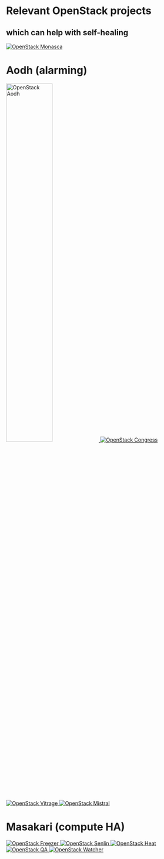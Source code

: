 <!-- .slide: data-state="section-break" id="projects" data-menu-title="Relevant projects" data-timing="40" -->
# Relevant OpenStack projects
## which can help with self-healing


<!-- .slide: data-state="blank-slide" class="full-screen" id="monasca" data-menu-title="Monasca" data-timing="40" -->
<a href="https://www.openstack.org/software/releases/pike/components/monasca/">
    <img alt="OpenStack Monasca"
        data-src="images/mascots/OpenStack_Project_Monasca_vertical.png"
        />
</a>


<!-- .slide: data-state="normal" id="aodh" data-menu-title="Aodh" data-timing="40" -->
# Aodh (alarming)

<a href="https://www.openstack.org/software/releases/pike/components/aodh/">
    <img alt="OpenStack Aodh"
        data-src="images/mascots/aodh.png"
        width="50%"
        />
</a>


<!-- .slide: data-state="blank-slide" class="full-screen" id="congress" data-menu-title="Congress" data-timing="40" -->
<a href="https://www.openstack.org/software/releases/pike/components/congress/">
    <img alt="OpenStack Congress"
        data-src="images/mascots/OpenStack_Project_Congress_vertical.png"
        />
</a>


<!-- .slide: data-state="blank-slide" class="full-screen" id="vitrage" data-menu-title="Vitrage" data-timing="40" -->
<a href="https://www.openstack.org/software/releases/pike/components/vitrage/">
    <img alt="OpenStack Vitrage"
        data-src="images/mascots/OpenStack_Project_Vitrage_vertical.png"
        />
</a>


<!-- .slide: data-state="blank-slide" class="full-screen" id="mistral" data-menu-title="Mistral" data-timing="40" -->
<a href="https://www.openstack.org/software/releases/pike/components/mistral/">
    <img alt="OpenStack Mistral"
        data-src="images/mascots/OpenStack_Project_Mistral_vertical.png"
        />
</a>


<!-- .slide: data-state="section-break" id="masakari" data-menu-title="Masakari" data-timing="40" -->
# Masakari (compute HA)


<!-- .slide: data-state="blank-slide" class="full-screen" id="freezer" data-menu-title="Freezer" data-timing="40" -->
<a href="https://www.openstack.org/software/releases/pike/components/freezer/">
    <img alt="OpenStack Freezer"
        data-src="images/mascots/OpenStack_Project_Freezer_vertical.png"
        />
</a>


<!-- .slide: data-state="blank-slide" class="full-screen" id="senlin" data-menu-title="Senlin" data-timing="40" -->
<a href="https://www.openstack.org/software/releases/pike/components/senlin/">
    <img alt="OpenStack Senlin"
        data-src="images/mascots/OpenStack_Project_Senlin_vertical.png"
        />
</a>


<!-- .slide: data-state="blank-slide" class="full-screen" id="heat" data-menu-title="Heat" data-timing="40" -->
<a href="https://www.openstack.org/software/releases/pike/components/heat/">
    <img alt="OpenStack Heat"
        data-src="images/mascots/OpenStack_Project_Heat_vertical.png"
        />
</a>


<!-- .slide: data-state="blank-slide" class="full-screen" id="qa" data-menu-title="Quality Assurance" data-timing="40" -->
<a href="https://www.openstack.org/software/releases/pike/components/qa/">
    <img alt="OpenStack QA"
        data-src="images/mascots/OpenStack_Project_QA_vertical.png"
        />
</a>


<!-- .slide: data-state="blank-slide" class="full-screen" id="watcher" data-menu-title="Watcher" data-timing="40" -->
<a href="https://www.openstack.org/software/releases/pike/components/watcher/">
    <img alt="OpenStack Watcher"
        data-src="images/mascots/OpenStack_Project_Watcher_vertical.png"
        />
</a>
